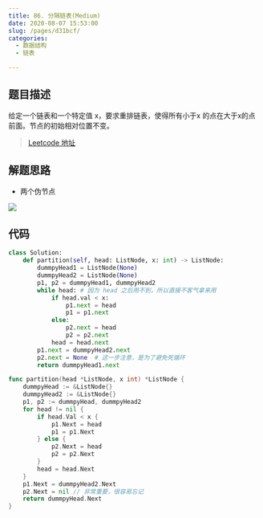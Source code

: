 ```yaml
---
title: 86. 分隔链表(Medium)
date: 2020-08-07 15:53:00
slug: /pages/d31bcf/
categories: 
  - 数据结构
  - 链表

---
```


## 题目描述

给定一个链表和一个特定值 x，要求重排链表，使得所有小于x 的点在大于x的点前面。节点的初始相对位置不变。

> [Leetcode 地址](https://leetcode-cn.com/problems/partition-list/)

## 解题思路

- 两个伪节点

![](https://cdn.jsdelivr.net/gh/PPsteven/pictures/img/20200808010634.png)

## 代码

```python
class Solution:
    def partition(self, head: ListNode, x: int) -> ListNode:
        dummpyHead1 = ListNode(None)
        dummpyHead2 = ListNode(None)
        p1, p2 = dummpyHead1, dummpyHead2
        while head: # 因为 head 之后用不到，所以直接不客气拿来用
            if head.val < x:
                p1.next = head 
                p1 = p1.next 
            else:
                p2.next = head 
                p2 = p2.next
            head = head.next
        p1.next = dummpyHead2.next 
        p2.next = None  # 这一步注意，是为了避免死循环
        return dummpyHead1.next
```

```go
func partition(head *ListNode, x int) *ListNode {
    dummpyHead := &ListNode{}
    dummpyHead2 := &ListNode{}
    p1, p2 := dummpyHead, dummpyHead2
    for head != nil {
        if head.Val < x {
            p1.Next = head
            p1 = p1.Next
        } else {
            p2.Next = head
            p2 = p2.Next
        }
        head = head.Next
    }
    p1.Next = dummpyHead2.Next
    p2.Next = nil // 非常重要，很容易忘记
    return dummpyHead.Next
}
```

